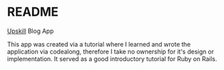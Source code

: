 # README

[Upskill](http://upskillcourses.com) Blog App

This app was created via a tutorial where I learned and wrote the application via codealong, therefore I take no ownership for it's design or implementation. It served as a good introductory tutorial for Ruby on Rails. 
